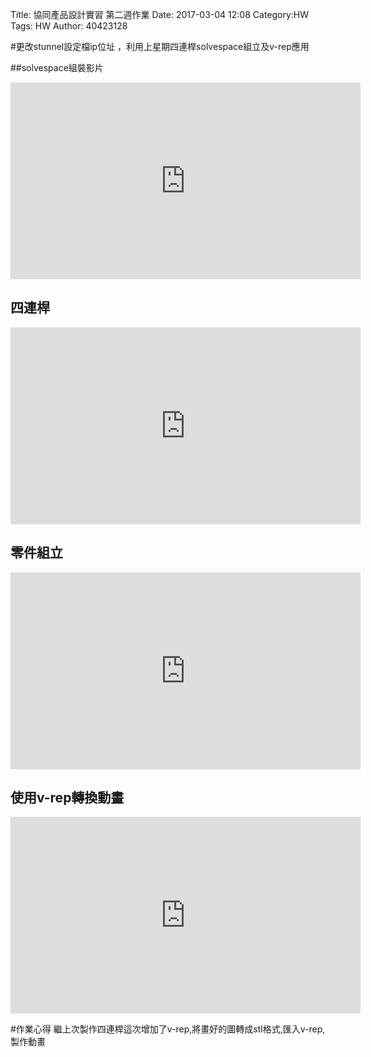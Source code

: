 Title: 協同產品設計實習 第二週作業
Date: 2017-03-04 12:08
Category:HW
Tags: HW
Author: 40423128



<!-- PELICAN_END_SUMMARY -->
#更改stunnel設定檔ip位址 ，利用上星期四連桿solvespace組立及v-rep應用


##solvespace組裝影片

<iframe width="560" height="315" src="https://www.youtube.com/embed/13O2qt3Wrp4" frameborder="0" allowfullscreen></iframe>

## 四連桿

<iframe width="560" height="315" src="https://www.youtube.com/embed/y4bUD9dtugU" frameborder="0" allowfullscreen></iframe>

## 零件組立

<iframe width="560" height="315" src="https://www.youtube.com/embed/pQQbdOVyIFU" frameborder="0" allowfullscreen></iframe>

## 使用v-rep轉換動畫

<iframe width="560" height="315" src="https://www.youtube.com/embed/S79nyBXpbJQ" frameborder="0" allowfullscreen></iframe>

#作業心得
繼上次製作四連桿這次增加了v-rep,將畫好的圖轉成stl格式,匯入v-rep,製作動畫

